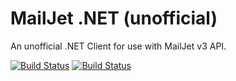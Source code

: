 # MailJet .NET (unofficial)
An unofficial .NET Client for use with MailJet v3 API.

[![Build Status](https://travis-ci.org/AshleyMedway/MailJet.NET.svg?branch=master)](https://travis-ci.org/AshleyMedway/MailJet.NET)
[![Build Status](https://img.shields.io/nuget/dt/MailJet.NET.svg)](https://www.nuget.org/packages/MailJet.NET)
